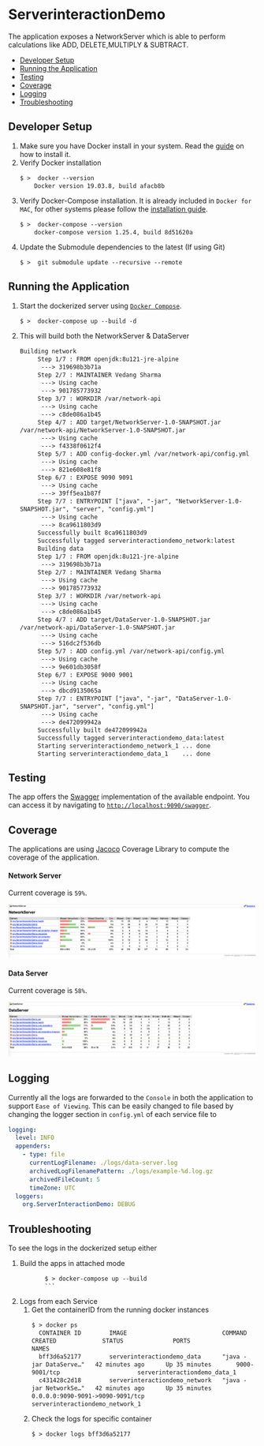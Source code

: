 # ServerinteractionDemo

The application exposes a NetworkServer which is able to perform calculations like ADD, DELETE,MULTIPLY & SUBTRACT.

- [Developer Setup](#developer-setup)
- [Running the Application](#running-the-application)
- [Testing](#testing)
- [Coverage](#coverage)
- [Logging](#logging)
- [Troubleshooting](#troubleshooting)


## Developer Setup

1. Make sure you have Docker install in your system. Read the [guide](https://docs.docker.com/install/) on how to install it.
1. Verify Docker installation
    ```shell script
   $ >  docker --version                                                                              
        Docker version 19.03.8, build afacb8b
    ``` 
1. Verify Docker-Compose installation. It is already included in `Docker for MAC`, for other systems please follow the [installation guide](https://docs.docker.com/compose/install/#install-compose).
    ```shell script
    $ >  docker-compose --version                                                                             
        docker-compose version 1.25.4, build 8d51620a
    ```
1. Update the Submodule dependencies to the latest (If using Git)
    ```shell script
    $ >  git submodule update --recursive --remote
    ```
 
## Running the Application
1. Start the dockerized server using [`Docker Compose`](https://docs.docker.com/compose/).
    ```shell script
    $ >  docker-compose up --build -d                                                                
    ```
1. This will build both the NetworkServer & DataServer
    ```shell script
    Building network
         Step 1/7 : FROM openjdk:8u121-jre-alpine
          ---> 319698b3b71a
         Step 2/7 : MAINTAINER Vedang Sharma
          ---> Using cache
          ---> 901785773932
         Step 3/7 : WORKDIR /var/network-api
          ---> Using cache
          ---> c8de086a1b45
         Step 4/7 : ADD target/NetworkServer-1.0-SNAPSHOT.jar /var/network-api/NetworkServer-1.0-SNAPSHOT.jar
          ---> Using cache
          ---> f4338f0612f4
         Step 5/7 : ADD config-docker.yml /var/network-api/config.yml
          ---> Using cache
          ---> 821e608e81f8
         Step 6/7 : EXPOSE 9090 9091
          ---> Using cache
          ---> 39ff5ea1b87f
         Step 7/7 : ENTRYPOINT ["java", "-jar", "NetworkServer-1.0-SNAPSHOT.jar", "server", "config.yml"]
          ---> Using cache
          ---> 8ca9611803d9
         Successfully built 8ca9611803d9
         Successfully tagged serverinteractiondemo_network:latest
         Building data
         Step 1/7 : FROM openjdk:8u121-jre-alpine
          ---> 319698b3b71a
         Step 2/7 : MAINTAINER Vedang Sharma
          ---> Using cache
          ---> 901785773932
         Step 3/7 : WORKDIR /var/network-api
          ---> Using cache
          ---> c8de086a1b45
         Step 4/7 : ADD target/DataServer-1.0-SNAPSHOT.jar /var/network-api/DataServer-1.0-SNAPSHOT.jar
          ---> Using cache
          ---> 516dc2f536db
         Step 5/7 : ADD config.yml /var/network-api/config.yml
          ---> Using cache
          ---> 9e601db3058f
         Step 6/7 : EXPOSE 9000 9001
          ---> Using cache
          ---> dbcd9135065a
         Step 7/7 : ENTRYPOINT ["java", "-jar", "DataServer-1.0-SNAPSHOT.jar", "server", "config.yml"]
          ---> Using cache
          ---> de472099942a
         Successfully built de472099942a
         Successfully tagged serverinteractiondemo_data:latest
         Starting serverinteractiondemo_network_1 ... done
         Starting serverinteractiondemo_data_1    ... done
    ```

## Testing 

The app offers the [Swagger](https://swagger.io/) implementation of the available endpoint. You can access it by navigating to
[`http://localhost:9090/swagger`](http://localhost:9090/swagger).

## Coverage

The applications are using [Jacoco](https://www.eclemma.org/jacoco/) Coverage Library to compute the coverage of the application.

#### Network Server
Current coverage is `59%`. 

![Coverage](https://github.com/vedz91/NetworkServer/blob/bb07e13e9bf512f4526c99503f80e702b2700586/coverage.png)

#### Data Server

Current coverage is `58%`. 

![Coverage](https://github.com/vedz91/DataServer/blob/5082700f35cb4bb7d16461a81b72db5f2ee68bce/coverage.png)


## Logging
Currently all the logs are forwarded to the `Console` in both the application to support `Ease of Viewing`. This can be easily changed to file based by changing the logger section in `config.yml` of each service file to
```yaml
logging:
  level: INFO
  appenders:
    - type: file
      currentLogFilename: ./logs/data-server.log
      archivedLogFilenamePattern: ./logs/example-%d.log.gz
      archivedFileCount: 5
      timeZone: UTC
  loggers:
    org.ServerInteractionDemo: DEBUG
```

## Troubleshooting

To see the logs in the dockerized setup either
1. Build the apps in attached mode
    ```shell script
           $ > docker-compose up --build 
           ```
1. Logs from each Service
    1. Get the containerID from the running docker instances
        ```shell script
        $ > docker ps                                                                                             
          CONTAINER ID        IMAGE                           COMMAND                  CREATED             STATUS              PORTS                              NAMES
          bff3d6a52177        serverinteractiondemo_data      "java -jar DataServe…"   42 minutes ago      Up 35 minutes       9000-9001/tcp                      serverinteractiondemo_data_1
          c431428c2d18        serverinteractiondemo_network   "java -jar NetworkSe…"   42 minutes ago      Up 35 minutes       0.0.0.0:9090-9091->9090-9091/tcp   serverinteractiondemo_network_1
        ```
    1. Check the logs for specific container
        ```shell script
        $ > docker logs bff3d6a52177
        ```
